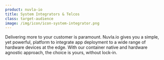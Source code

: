 ```yaml
---
product: nuvla-io
title: System Integrators & Telcos
class: target-audience
image: /img/icon/icon-system-integrator.png
---
```


Delivering more to your customer is paramount. Nuvla.io gives you a simple, yet powerful, platform to integrate app deployment to a wide range of hardware devices at the edge. With our container native and hardware agnostic approach, the choice is yours, without lock-in.
